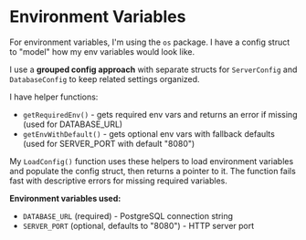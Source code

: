# Environment Variables

For environment variables, I'm using the `os` package. I have a config struct to "model" how my env variables would look like.

I use a **grouped config approach** with separate structs for `ServerConfig` and `DatabaseConfig` to keep related settings organized.

I have helper functions:

- `getRequiredEnv()` - gets required env vars and returns an error if missing (used for DATABASE_URL)
- `getEnvWithDefault()` - gets optional env vars with fallback defaults (used for SERVER_PORT with default "8080")

My `LoadConfig()` function uses these helpers to load environment variables and populate the config struct, then returns a pointer to it. The function fails fast with descriptive errors for missing required variables.

**Environment variables used:**

- `DATABASE_URL` (required) - PostgreSQL connection string
- `SERVER_PORT` (optional, defaults to "8080") - HTTP server port
